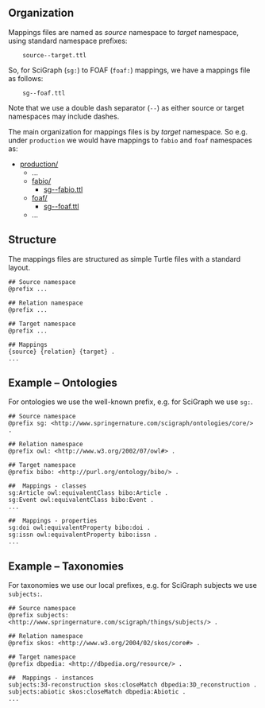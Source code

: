 ## Organization

Mappings files are named as *source* namespace to *target* namespace, using standard namespace prefixes:
```
    source--target.ttl
```

So, for SciGraph (```sg:```) to FOAF (```foaf:```) mappings, we have a mappings file as follows: 
```
    sg--foaf.ttl
```

Note that we use a double dash separator (```--```) as either source or target namespaces may include dashes.  

The main organization for mappings files is by *target* namespace. So e.g. under ```production``` we would have mappings to ```fabio``` and ```foaf``` namespaces as:

* [production/](https://github.com/springernature/knowledge-graph/blob/master/models/mappings/production/) 
  * ...
  * [fabio/](https://github.com/springernature/knowledge-graph/blob/master/models/mappings/production/fabio/) 
    * [sg--fabio.ttl](https://github.com/springernature/knowledge-graph/blob/master/models/mappings/production/fabio/sg--fabio.ttl) 
  * [foaf/](https://github.com/springernature/knowledge-graph/blob/master/models/mappings/production/foaf/) 
    * [sg--foaf.ttl](https://github.com/springernature/knowledge-graph/blob/master/models/mappings/production/foaf/sg--foaf.ttl) 
  * ...

## Structure

The mappings files are structured as simple Turtle files with a standard layout.

```
## Source namespace
@prefix ...

## Relation namespace
@prefix ...

## Target namespace
@prefix ...

## Mappings
{source} {relation} {target} .
...
```

## Example – Ontologies

For ontologies we use the well-known prefix, e.g. for SciGraph  we use ```sg:```.

```
## Source namespace
@prefix sg: <http://www.springernature.com/scigraph/ontologies/core/> .

## Relation namespace
@prefix owl: <http://www.w3.org/2002/07/owl#> .

## Target namespace
@prefix bibo: <http://purl.org/ontology/bibo/> .

##  Mappings - classes
sg:Article owl:equivalentClass bibo:Article .
sg:Event owl:equivalentClass bibo:Event .
...

##  Mappings - properties
sg:doi owl:equivalentProperty bibo:doi .
sg:issn owl:equivalentProperty bibo:issn .
...
```

## Example – Taxonomies

For taxonomies we use our local prefixes, e.g. for SciGraph subjects we use ```subjects:```.

```
## Source namespace
@prefix subjects: <http://www.springernature.com/scigraph/things/subjects/> .

## Relation namespace
@prefix skos: <http://www.w3.org/2004/02/skos/core#> .

## Target namespace
@prefix dbpedia: <http://dbpedia.org/resource/> .

##  Mappings - instances
subjects:3d-reconstruction skos:closeMatch dbpedia:3D_reconstruction .
subjects:abiotic skos:closeMatch dbpedia:Abiotic .
...
```

